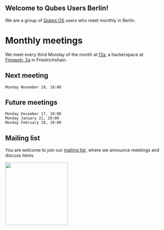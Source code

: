 ## Welcome to Qubes Users Berlin!

We are a group of [Qubes OS](https://www.qubes-os.org) users who meet monthly in Berlin. 

# Monthly meetings

We meet every third Monday of the month at [f2a](https://f2a.space/), a hackerspace at [Finowstr. 2a](https://www.openstreetmap.org/node/4476779422) in Friedrichshain.

## Next meeting

```
Monday November 19, 19:00
```

## Future meetings

```
Monday December 17, 19:00
Monday January 21, 19:00
Monday February 18, 19:00
```

## Mailing list

You are welcome to join our [mailing list](https://www.autistici.org/mailman/listinfo/qub), where we announce meetings and discuss items.

<img src="https://github.com/QubesOS/qubes-attachment/raw/master/icons/qubes-community-event/qubes-community-event.png" align="center" width="200">
